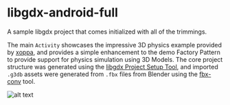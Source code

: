 # libgdx-android-full
A sample libgdx project that comes initialized with all of the trimmings. 

The main `Activity` showcases the impressive 3D physics example provided by [xoppa](https://github.com/xoppa), and provides a simple enhancement to the demo Factory Pattern to provide support for physics simulation using 3D Models. The core project structure was generated using the [libgdx Project Setup Tool](https://github.com/libgdx/libgdx/wiki/Project-Setup-Gradle), and imported `.g3db` assets were generated from `.fbx` files from Blender using the [fbx-conv](https://github.com/libgdx/fbx-conv) tool.

  ![alt text](http://i.imgur.com/wMrSjaL.png "libgdx Bullet Physics Example")
